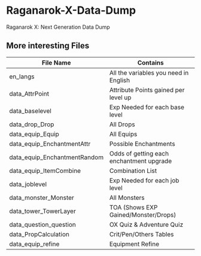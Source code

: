 # Raganarok-X-Data-Dump

Raganarok X: Next Generation Data Dump


## More interesting Files

| File Name                    | Contains                                 |
|------------------------------|------------------------------------------|
| en_langs                     | All the variables you need in English    |
| data_AttrPoint               | Attribute Points gained per level up     |
| data_baselevel               | Exp Needed for each base level           |
| data_drop_Drop               | All Drops                                |
| data_equip_Equip             | All Equips                               |
| data_equip_EnchantmentAttr   | Possible Enchantments                    |
| data_equip_EnchantmentRandom | Odds of getting each enchantment upgrade |
| data_equip_ItemCombine       | Combination List                         |
| data_joblevel                | Exp Needed for each job level            |
| data_monster_Monster         | All Monsters                             |
| data_tower_TowerLayer        | TOA (Shows EXP Gained/Monster/Drops)     |
| data_question_question       | OX Quiz & Adventure Quiz                 |
| data_PropCalculation         | Crit/Pen/Others Tables                   |
| data_equip_refine            | Equipment Refine                         |